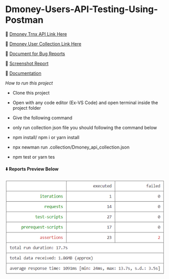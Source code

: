 # Dmoney-Users-API-Testing-Using-Postman

:link: [Dmoney Trnx API Link Here](https://api.postman.com/collections/25356915-c073faa0-e3de-4f86-a209-82ed549c9433?access_key=PMAT-01GQT29MVG60XHGW741DZTF2N6)

:link: [Dmoney User Collection Link Here](https://api.postman.com/collections/25356915-681f2dfc-c86e-4229-9e59-b5a2673210ed?access_key=PMAT-01GQT2D1FWXNHX8VAVY5SD5YEM)

:link: [Document for Bug Reports](https://drive.google.com/drive/folders/1J2Sgk4s56JBkKF_mrlgd_cicsj6tYnLy?usp=share_link)

:link: [Screenshot Report]( https://drive.google.com/drive/folders/1b4P8tF7LeyPmeWIHS_g-Bi6XWXgLcwTn?usp=share_link)

:link: [Documentation](https://documenter.getpostman.com/view/25356915/2s935hQ7B3)

*How to run this project*

- Clone this project

- Open with any code editor (Ex-VS Code) and open terminal inside the project folder

- Give the following command

- only run collection json file you should following the command below

- npm install/ npm i or yarn install

- npx newman run .collection/Dmoney_api_collection.json

- npm test or yarn tes
#### :arrow_down: **Reports Preview Below**
<img width="600" alt="report" src="https://github.com/SaBiHaTaHsEeN/Dmoney-Users-API-Testing-Using-Postman/blob/main/report/report.png">
